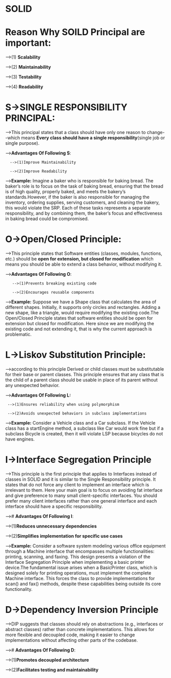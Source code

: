 # **SOLID**

# Reason Why SOILD Principal are important:

-->(1) **Scalability**

-->(2) **Maintainability**

-->(3) **Testability**

-->(4) **Readability**

# S->SINGLE RESPONSIBILITY PRINCIPAL:

  -->This principal states that a class should have only one reason to change--which means **Every class should have a single responsibility**(single job or single purpose).

   -->**Advantages Of Following S**:

      -->(1)Improve Maintainability

      -->(2)Improve Readability

   -->**Example:** Imagine a baker who is responsible for baking bread. The baker’s role is to focus on the task of baking bread, ensuring that the bread is of high quality, properly baked, and meets the bakery’s standards.However, if the baker is also responsible for managing the inventory, ordering supplies, serving customers, and cleaning the bakery, this would violate the SRP. Each of these tasks represents a separate responsibility, and by combining them, the baker’s focus and effectiveness in baking bread could be compromised.


# O->Open/Closed Principle:

  -->This principle states that Software entities (classes, modules, functions, etc.) should be **open for extension, but closed for modification** which means you should be able to extend a class behavior, without modifying it.

  -->**Advantages Of Following O**:

       -->(1)Prevents breaking existing code

       -->(2)Encourages reusable components

  -->**Example:** Suppose we have a Shape class that calculates the area of different shapes. Initially, it supports only circles and rectangles. Adding a new shape, like a triangle, would require modifying the existing code.The Open/Closed Principle states that software entities should be open for extension but closed for modification. Here since we are modifying the existing code and not extending it, that is why the current approach is problematic.


# L->Liskov Substitution Principle:

  -->according to this principle Derived or child classes must be substitutable for their base or parent classes. This principle ensures that any class that is the child of a parent class should be usable in place of its parent without any unexpected behavior.

  -->**Advantages Of Following L:**

     -->(1)Ensures reliability when using polymorphism

     -->(2)Avoids unexpected behaviors in subclass implementations

  -->**Example:** Consider a Vehicle class and a Car subclass. If the Vehicle class has a startEngine method, a subclass like Car would work fine but if a subclass Bicycle is created, then it will violate LSP because bicycles do not have engines.


# I->Interface Segregation Principle

-->This principle is the first principle that applies to Interfaces instead of classes in SOLID and it is similar to the Single Responsibility principle. It states that do not force any client to implement an interface which is irrelevant to them. Here your main goal is to focus on avoiding fat interface and give preference to many small client-specific interfaces. You should prefer many client interfaces rather than one general interface and each interface should have a specific responsibility.

--># **Advantages Of Following I**:

   -->(1)**Reduces unnecessary dependencies**

   -->(2)**Simplifies implementation for specific use cases**

-->**Example:** Consider a software system modeling various office equipment through a Machine interface that encompasses multiple functionalities: printing, scanning, and faxing. This design presents a violation of the Interface Segregation Principle when implementing a basic printer device.The fundamental issue arises when a BasicPrinter class, which is designed solely for printing operations, must implement the complete Machine interface. This forces the class to provide implementations for scan() and fax() methods, despite these capabilities being outside its core functionality.

# D->Dependency Inversion Principle

-->DIP suggests that classes should rely on abstractions (e.g., interfaces or abstract classes) rather than concrete implementations. This allows for more flexible and decoupled code, making it easier to change implementations without affecting other parts of the codebase.

--># **Advantages Of Following D**:

   -->(1)**Promotes decoupled architecture**

   -->(2)**Facilitates testing and maintainability**

